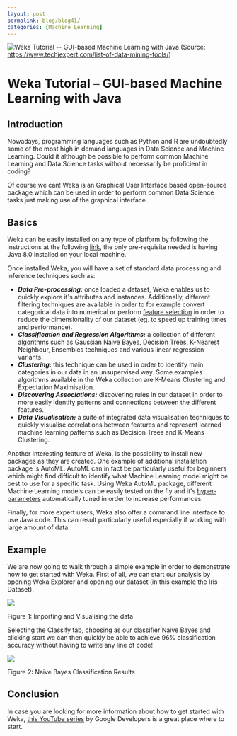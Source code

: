 ```yaml
---
layout: post
permalink: blog/blog41/
categories: [Machine Learning]
---
```


![Weka Tutorial -- GUI-based Machine Learning with Java](https://www.freecodecamp.org/news/content/images/size/w2000/2020/05/weka-1.png)
(Source: https://www.techiexpert.com/list-of-data-mining-tools/)

# Weka Tutorial – GUI-based Machine Learning with Java

## Introduction

Nowadays, programming languages such as Python and R are undoubtedly some of the most high in demand languages in Data Science and Machine Learning. Could it although be possible to perform common Machine Learning and Data Science tasks without necessarily be proficient in coding?

Of course we can! Weka is an Graphical User Interface based open-source package which can be used in order to perform common Data Science tasks just making use of the graphical interface.

## Basics

Weka can be easily installed on any type of platform by following the instructions at the following [link](https://waikato.github.io/weka-wiki/downloading_weka/), the only pre-requisite needed is having Java 8.0 installed on your local machine.

Once installed Weka, you will have a set of standard data processing and inference techniques such as:

-   ***Data Pre-processing:*** once loaded a dataset, Weka enables us to quickly explore it's attributes and instances. Additionally, different filtering techniques are available in order to for example convert categorical data into numerical or perform [feature selection](https://towardsdatascience.com/feature-selection-techniques-1bfab5fe0784) in order to reduce the dimensionality of our dataset (eg. to speed up training times and performance).
-   ***Classification and Regression Algorithms:*** a collection of different algorithms such as Gaussian Naive Bayes, Decision Trees, K-Nearest Neighbour, Ensembles techniques and various linear regression variants.
-   ***Clustering:*** this technique can be used in order to identify main categories in our data in an unsupervised way. Some examples algorithms available in the Weka collection are K-Means Clustering and Expectation Maximisation.
-   ***Discovering Associations:*** discovering rules in our dataset in order to more easily identify patterns and connections between the different features.
-   ***Data Visualisation:*** a suite of integrated data visualisation techniques to quickly visualise correlations between features and represent learned machine learning patterns such as Decision Trees and K-Means Clustering.

Another interesting feature of Weka, is the possibility to install new packages as they are created. One example of additional installation package is AutoML. AutoML can in fact be particularly useful for beginners which might find difficult to identify what Machine Learning model might be best to use for a specific task. Using Weka AutoML package, different Machine Learning models can be easily tested on the fly and it's [hyper-parameters](https://towardsdatascience.com/hyperparameters-optimization-526348bb8e2d) automatically tuned in order to increase performances.

Finally, for more expert users, Weka also offer a command line interface to use Java code. This can result particularly useful especially if working with large amount of data.

## Example

We are now going to walk through a simple example in order to demonstrate how to get started with Weka. First of all, we can start our analysis by opening Weka Explorer and opening our dataset (in this example the Iris Dataset).

![](https://www.freecodecamp.org/news/content/images/2020/05/image-153.png)

Figure 1: Importing and Visualising the data

Selecting the Classify tab, choosing as our classifier Naive Bayes and clicking start we can then quickly be able to achieve 96% classification accuracy without having to write any line of code!

![](https://www.freecodecamp.org/news/content/images/2020/05/image-154.png)

Figure 2: Naive Bayes Classification Results

## Conclusion

In case you are looking for more information about how to get started with Weka, [this YouTube series](https://www.youtube.com/watch?v=cKxRvEZd3Mw&list=PLOU2XLYxmsIIuiBfYad6rFYQU_jL2ryal) by Google Developers is a great place where to start.
